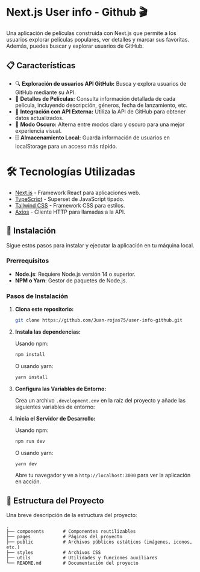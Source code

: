 # Next.js User info - Github 🎬

Una aplicación de películas construida con Next.js que permite a los usuarios explorar películas populares, ver detalles y marcar sus favoritas. Además, puedes buscar y explorar usuarios de GitHub.

## 📋 Características

- 🔍 **Exploración de usuarios API GitHub:** Busca y explora usuarios de GitHub mediante su API.
- 📑 **Detalles de Películas:** Consulta información detallada de cada película, incluyendo descripción, géneros, fecha de lanzamiento, etc.
- 🔧 **Integración con API Externa:** Utiliza la API de GitHub para obtener datos actualizados.
- 🌙 **Modo Oscuro:** Alterna entre modos claro y oscuro para una mejor experiencia visual.
- 🗄️ **Almacenamiento Local:** Guarda información de usuarios en localStorage para un acceso más rápido.
#
# 🛠 Tecnologías Utilizadas

- [Next.js](https://nextjs.org/) - Framework React para aplicaciones web.
- [TypeScript](https://www.typescriptlang.org/) - Superset de JavaScript tipado.
- [Tailwind CSS](https://tailwindcss.com/) - Framework CSS para estilos.
- [Axios](https://axios-http.com/) - Cliente HTTP para llamadas a la API.

## 🚀 Instalación

Sigue estos pasos para instalar y ejecutar la aplicación en tu máquina local.

### Prerrequisitos

- **Node.js**: Requiere Node.js versión 14 o superior.
- **NPM o Yarn**: Gestor de paquetes de Node.js.

### Pasos de Instalación

1. **Clona este repositorio:**

    ```bash
    git clone https://github.com/Juan-rojas75/user-info-github.git
    ```

2. **Instala las dependencias:**

    Usando npm:

    ```bash
    npm install
    ```

    O usando yarn:

    ```bash
    yarn install
    ```

3. **Configura las Variables de Entorno:**

    Crea un archivo `.development.env` en la raíz del proyecto y añade las siguientes variables de entorno:

4. **Inicia el Servidor de Desarrollo:**

    Usando npm:

    ```bash
    npm run dev
    ```

    O usando yarn:

    ```bash
    yarn dev
    ```

    Abre tu navegador y ve a `http://localhost:3000` para ver la aplicación en acción.

## 📂 Estructura del Proyecto

Una breve descripción de la estructura del proyecto:

```plaintext
.
├── components       # Componentes reutilizables
├── pages            # Páginas del proyecto
├── public           # Archivos públicos estáticos (imágenes, iconos, etc.)
├── styles           # Archivos CSS
├── utils            # Utilidades y funciones auxiliares
└── README.md        # Documentación del proyecto
